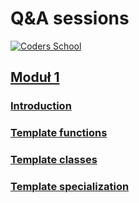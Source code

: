 # Q&A sessions

<a href="https://coders.school">
    <img width="500" data-src="coders_school_logo.png" src="coders_school_logo.png" alt="Coders School" class="plain">
</a>

## [Moduł 1](module1/)

### [Introduction](module1/intro.md)

### [Template functions](module1/template_functions.md)

### [Template classes](module1/template_classes.md)

### [Template specialization](module1/specialization.md)
